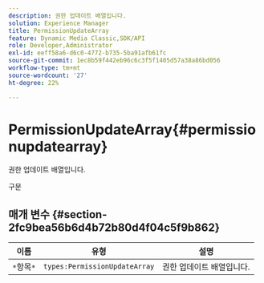 ```yaml
---
description: 권한 업데이트 배열입니다.
solution: Experience Manager
title: PermissionUpdateArray
feature: Dynamic Media Classic,SDK/API
role: Developer,Administrator
exl-id: eeff58a6-d6c0-4772-b735-5ba91afb61fc
source-git-commit: 1ec8b59f442eb96c6c3f5f1405d57a38a86bd056
workflow-type: tm+mt
source-wordcount: '27'
ht-degree: 22%

---
```


# PermissionUpdateArray{#permissionupdatearray}

권한 업데이트 배열입니다.

구문

## 매개 변수 {#section-2fc9bea56b6d4b72b80d4f04c5f9b862}

| 이름 | 유형 | 설명 |
|---|---|---|
| `*`항목`*` | `types:PermissionUpdateArray` | 권한 업데이트 배열입니다. |
